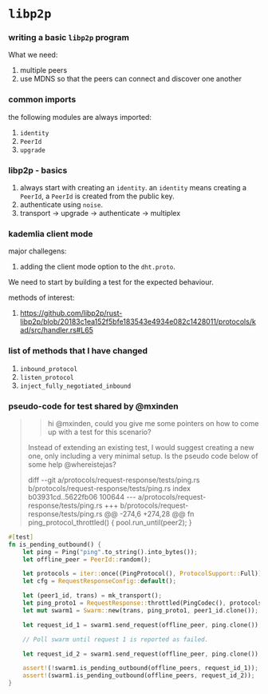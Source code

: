# `libp2p`

### writing a basic `libp2p` program
What we need:
1. multiple peers
2. use MDNS so that the peers can connect and discover one another

### common imports
the following modules are always imported:
1. `identity`
2. `PeerId`
3. `upgrade`

### libp2p - basics
1. always start with creating an `identity`. an `identity` means creating a `PeerId`, a `PeerId` is created from the public key.
2. authenticate using `noise`.
3. transport -> upgrade -> authenticate -> multiplex

### kademlia client mode

major challegens:
1. adding the client mode option to the `dht.proto`.

We need to start by building a test for the expected behaviour.

methods of interest:
1. https://github.com/libp2p/rust-libp2p/blob/20183c1ea152f5bfe183543e4934e082c1428011/protocols/kad/src/handler.rs#L65

### list of methods that I have changed
1. `inbound_protocol`
2. `listen_protocol`
3. `inject_fully_negotiated_inbound`

### pseudo-code for test shared by @mxinden

> > hi @mxinden, could you give me some pointers on how to come up with a test for this scenario?
> 
> Instead of extending an existing test, I would suggest creating a new one, only including a very minimal setup. Is the pseudo code below of some help @whereistejas?
> 
> diff --git a/protocols/request-response/tests/ping.rs b/protocols/request-response/tests/ping.rs
> index b03931cd..5622fb06 100644
> --- a/protocols/request-response/tests/ping.rs
> +++ b/protocols/request-response/tests/ping.rs
> @@ -274,6 +274,28 @@ fn ping_protocol_throttled() {
>      pool.run_until(peer2);
>  }
>
```rust
#[test]
fn is_pending_outbound() {
    let ping = Ping("ping".to_string().into_bytes());
    let offline_peer = PeerId::random();

    let protocols = iter::once((PingProtocol(), ProtocolSupport::Full));
    let cfg = RequestResponseConfig::default();

    let (peer1_id, trans) = mk_transport();
    let ping_proto1 = RequestResponse::throttled(PingCodec(), protocols.clone(), cfg.clone());
    let mut swarm1 = Swarm::new(trans, ping_proto1, peer1_id.clone());

    let request_id_1 = swarm1.send_request(offline_peer, ping.clone());

    // Poll swarm until request 1 is reported as failed.

    let request_id_2 = swarm1.send_request(offline_peer, ping.clone());

    assert!(!swarm1.is_pending_outbound(offline_peers, request_id_1));
    assert!(swarm1.is_pending_outbound(offline_peers, request_id_2));
}
```
